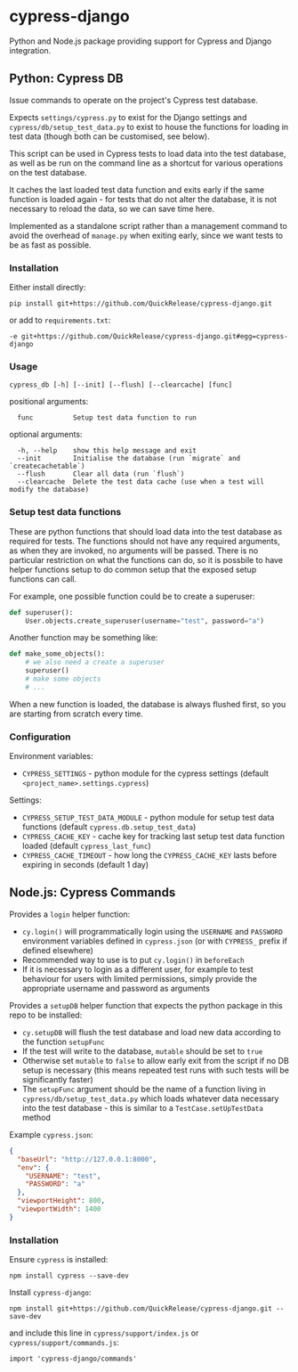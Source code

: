 # cypress-django

Python and Node.js package providing support for Cypress and Django integration.

## Python: Cypress DB

Issue commands to operate on the project's Cypress test database.

Expects `settings/cypress.py` to exist for the Django settings and
`cypress/db/setup_test_data.py` to exist to house the functions for loading
in test data (though both can be customised, see below).

This script can be used in Cypress tests to load data into the test database,
as well as be run on the command line as a shortcut for various operations on the
test database.

It caches the last loaded test data function and exits early if the same function
is loaded again - for tests that do not alter the database, it is not necessary to
reload the data, so we can save time here.

Implemented as a standalone script rather than a management command to avoid the
overhead of `manage.py` when exiting early, since we want tests to be as fast as
possible.

### Installation
Either install directly:

```
pip install git+https://github.com/QuickRelease/cypress-django.git
```

or add to `requirements.txt`:

```
-e git+https://github.com/QuickRelease/cypress-django.git#egg=cypress-django
```

### Usage

```
cypress_db [-h] [--init] [--flush] [--clearcache] [func]
```

positional arguments:
```
  func          Setup test data function to run
```

optional arguments:
```
  -h, --help    show this help message and exit
  --init        Initialise the database (run `migrate` and `createcachetable`)
  --flush       Clear all data (run `flush`)
  --clearcache  Delete the test data cache (use when a test will modify the database)
```

### Setup test data functions

These are python functions that should load data into the test database as required for
tests. The functions should not have any required arguments, as when they are invoked,
no arguments will be passed. There is no particular restriction on what the functions
can do, so it is possbile to have helper functions setup to do common setup that the
exposed setup functions can call.

For example, one possible function could be to create a superuser:
```python
def superuser():
    User.objects.create_superuser(username="test", password="a")
```
Another function may be something like:
```python
def make_some_objects():
    # we also need a create a superuser
    superuser()
    # make some objects
    # ...
```
When a new function is loaded, the database is always flushed first, so you are starting
from scratch every time.

### Configuration

Environment variables:
- `CYPRESS_SETTINGS` - python module for the cypress settings (default `<project_name>.settings.cypress`)

Settings:
- `CYPRESS_SETUP_TEST_DATA_MODULE` - python module for setup test data functions (default `cypress.db.setup_test_data`)
- `CYPRESS_CACHE_KEY` - cache key for tracking last setup test data function loaded (default `cypress_last_func`)
- `CYPRESS_CACHE_TIMEOUT` - how long the `CYPRESS_CACHE_KEY` lasts before expiring in seconds (default 1 day)

## Node.js: Cypress Commands

Provides a `login` helper function:
- `cy.login()` will programmatically login using the `USERNAME` and `PASSWORD` environment
variables defined in `cypress.json` (or with `CYPRESS_` prefix if defined elsewhere)
- Recommended way to use is to put `cy.login()` in `beforeEach`
- If it is necessary to login as a different user, for example to test behaviour for users with
limited permissions, simply provide the appropriate username and password as arguments

Provides a `setupDB` helper function that expects the python package in this repo to be
installed:
- `cy.setupDB` will flush the test database and load new data according to the
function `setupFunc`
- If the test will write to the database, `mutable` should be set to `true`
- Otherwise set `mutable` to `false` to allow early exit from the script if no DB setup
is necessary (this means repeated test runs with such tests will be significantly faster)
- The `setupFunc` argument should be the name of a function living in `cypress/db/setup_test_data.py`
which loads whatever data necessary into the test database - this is similar to a
`TestCase.setUpTestData` method

Example `cypress.json`:
```json
{
  "baseUrl": "http://127.0.0.1:8000",
  "env": {
    "USERNAME": "test",
    "PASSWORD": "a"
  },
  "viewportHeight": 800,
  "viewportWidth": 1400
}
```

### Installation

Ensure `cypress` is installed:
```
npm install cypress --save-dev
```

Install `cypress-django`:
```
npm install git+https://github.com/QuickRelease/cypress-django.git --save-dev
```

and include this line in `cypress/support/index.js` or `cypress/support/commands.js`:
```
import 'cypress-django/commands'
```
